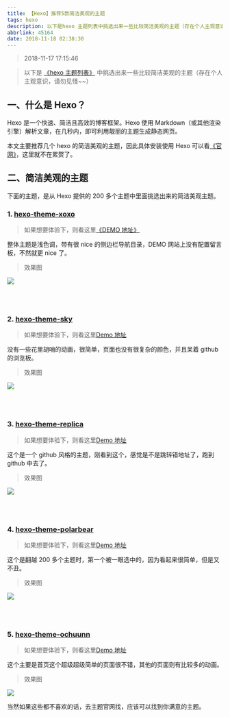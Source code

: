 ```yaml
---
title: 【Hexo】推荐5款简洁美观的主题
tags: hexo
description: 以下是hexo 主题列表中挑选出来一些比较简洁美观的主题（存在个人主观意识，请勿见怪~~）
abbrlink: 45164
date: 2018-11-18 02:38:30
---
```


> 2018-11-17 17:15:46

> 以下是 [《hexo 主题列表》](https://hexo.io/themes/) 中挑选出来一些比较简洁美观的主题（存在个人主观意识，请勿见怪~~）

## 一、什么是 Hexo？

Hexo 是一个快速、简洁且高效的博客框架。Hexo 使用 Markdown（或其他渲染引擎）解析文章，在几秒内，即可利用靓丽的主题生成静态网页。

本文主要推荐几个 hexo 的简洁美观的主题，因此具体安装使用 Hexo 可以看[《官网》](https://hexo.io/zh-cn/docs/index.html)，这里就不在累赘了。

## 二、简洁美观的主题

下面的主题，是从 Hexo 提供的 200 多个主题中里面挑选出来的简洁美观主题。

### 1. [hexo-theme-xoxo](https://github.com/KevinOfNeu/hexo-theme-xoxo)

> 如果想要体验下，则看这里[《DEMO 地址》](https://blog.0xff000000.com/)

整体主题是浅色调，带有很 nice 的侧边栏导航目录，DEMO 网站上没有配置留言板，不然就更 nice 了。

> 效果图

![](https://i.loli.net/2018/11/17/5befddc36c67c.png)

<br>
<br>

### 2. [hexo-theme-sky](https://github.com/iJinxin/hexo-theme-sky)

> 如果想要体验下，则看这里[Demo 地址](https://ijinxin.github.io/)

没有一些花里胡哨的动画，很简单，页面也没有很复杂的颜色，并且呆着 github 的浏览板。

> 效果图

![](https://i.loli.net/2018/11/17/5befdeebad58f.png)

<br>
<br>

### 3. [hexo-theme-replica](https://github.com/sabrinaluo/hexo-theme-replica)

> 如果想要体验下，则看这里[Demo 地址](https://sabrinaluo.github.io/tech/)

这个是一个 github 风格的主题，刚看到这个，感觉是不是跳转错地址了，跑到 github 中去了。

> 效果图

![](https://i.loli.net/2018/11/18/5bf0608cb8310.png)

<br>
<br>

### 4. [hexo-theme-polarbear](https://github.com/frostfan/hexo-theme-polarbear)

> 如果想要体验下，则看这里[Demo 地址](https://d2fan.com/)

这个是翻越 200 多个主题时，第一个被一眼选中的，因为看起来很简单，但是又不丑。

> 效果图

![](https://i.loli.net/2018/11/17/5befe17ae1d14.png)

<br>
<br>

### 5. [hexo-theme-ochuunn](https://github.com/ochukai/hexo-theme-ochuunn)

> 如果想要体验下，则看这里[Demo 地址](http://ochukai.me/)

这个主要是首页这个超级超级简单的页面很不错，其他的页面则有比较多的动画。

> 效果图

![](https://i.loli.net/2018/11/17/5befe251eda5b.png)

当然如果这些都不喜欢的话，去主题官网找，应该可以找到你满意的主题。
